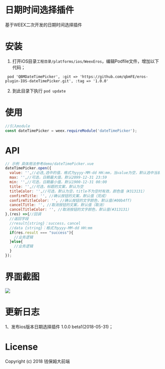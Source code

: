 # 日期时间选择插件

基于WEEX二次开发的日期时间选择插件

安装 
====================================

1. 打开iOS目录`工程目录/platforms/ios/WeexEros`，编辑Podfile文件，增加以下代码；

```
 pod 'QBMDateTimePicker', :git => 'https://github.com/qbmFE/eros-plugin-IOS-dateTimePicker.git', :tag => '1.0.0'
```

2. 到此目录下执行 `pod update`


使用
====================================


```js
//引入module
const dateTimePicker = weex.requireModule('dateTimePicker');
```

API
====================================

```js
// 示例 具体用法参考demo/dateTimePicker.vue
dateTimePicker.open({
  value: '',//必选,选中的值，格式为yyyy-MM-dd HH:mm，当value为空，默认选中当前时间，当value不为空，选中value的值
  max: '',//可选，日期最大值，默认2099-12-31 23:59
  min: '',//可选，日期最小值，默认1900-12-31 00:00
  title: '',//可选，标题的文案，默认为空
  titleColor: '',//可选，默认为空，title不为空时有效，颜色值（#313131）
  confirmTitle: '', //确认按钮的文案，默认值（完成）
  confirmTitleColor: '', //确认按钮的文字颜色，默认值(#00b4ff)
  cancelTitle: '', //取消按钮的文案，默认值（取消）
  cancelTitleColor: '', //取消按钮的文字颜色，默认值(#313131)
},(res) =>{//回调
  //返回字段
  //result{string}：success，cancel
  //data {string}：格式为yyyy-MM-dd HH:mm
  if(res.result === "success"){
    //业务逻辑
  }else{
    //业务逻辑
  }
});

```
界面截图
====================================

![](https://image.qbm360.com/demo/dateTimePicker.png)

更新日志
====================================
1、发布ios版本日期选择插件 1.0.0 beta1(2018-05-31)；

License
====================================
Copyright (c) 2018 钱保姆大前端

